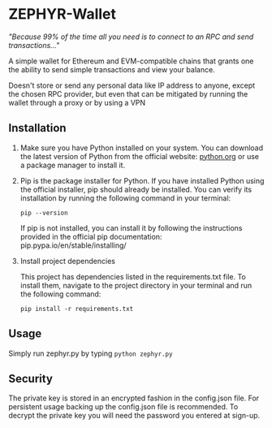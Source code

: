 # ZEPHYR-Wallet

*"Because 99% of the time all you need is to connect to an RPC and send transactions..."*

A simple wallet for Ethereum and EVM-compatible chains that grants one the ability to send simple transactions
and view your balance.

Doesn't store or send any personal data like IP address to anyone, except the chosen RPC provider, but even that can be mitigated by running the wallet through a proxy or by using a VPN

## Installation

1. Make sure you have Python installed on your system. You can download the latest version of Python from the official website: [python.org](https://www.python.org/downloads/) or use a package manager to install it.

2. Pip is the package installer for Python. If you have installed Python using the official installer, pip should already be installed. You can verify its installation by running the following command in your terminal:

    ```pip --version```

    If pip is not installed, you can install it by following the instructions provided in the official pip documentation: pip.pypa.io/en/stable/installing/

3. Install project dependencies

    This project has dependencies listed in the requirements.txt file. To install them, navigate to the project directory in your terminal and run the following command:

    ```pip install -r requirements.txt```

##  Usage

Simply run zephyr.py by typing 
```python zephyr.py```

## Security

The private key is stored in an encrypted fashion in the config.json file. For persistent usage backing up the config.json file is recommended. To decrypt the private key you will need the password you entered at sign-up.
